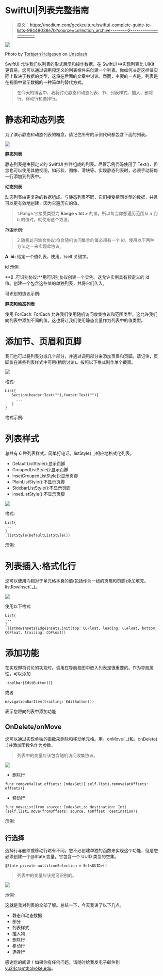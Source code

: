 # SwiftUI|列表完整指南

> 原文：<https://medium.com/geekculture/swiftui-complete-guide-to-lists-99448038e7b?source=collection_archive---------2----------------------->

![](img/a58aed4fc3e46ebc60219139204cd905.png)

Photo by [Torbjørn Helgesen](https://unsplash.com/@tobben63?utm_source=unsplash&utm_medium=referral&utm_content=creditCopyText) on [Unsplash](https://unsplash.com/s/photos/lists?utm_source=unsplash&utm_medium=referral&utm_content=creditCopyText)

SwiftUI 允许我们以列表的形式展示和操作数据。在 SwiftUI 中实现列表比 UIKit 更容易。您可以通过调用预定义的列表控件来创建一个列表。你如何决定这样做实际上取决于数据的类型，这将在后面的文章中讨论。然而，主要的一点是，列表是在视图中显示数据的一种简单的替代方式。

> 在今天的博客中，我将讨论静态和动态列表、节、列表样式、插入、删除行、移动行和选择行。

# **静态和动态列表**

为了演示静态和动态列表的概念，请记住所有的示例代码都包含下面的列表。

![](img/38e8d6c4ce421ac4f344750a92d36607.png)

**静态列表**

静态列表是由预定义的 SwiftUI 控件组成的列表。尽管示例代码使用了 Text()，但您也可以使用其他视图，如形状、图像、滑块等。实现静态列表时，必须手动将每一行添加到列表中。

**动态列表**

动态列表由更复杂的数据组成。与静态列表不同，它们接受相同类型的数据，并且可以更有效地创建，因为它遍历它的值。

> 1.Range:它接受类型为 **Range < Int >** 的值，所以每当你想遍历范围从 a 到 b 的值时，就使用这个方法。

范围示例:

> 2.随机访问集合协议:符合随机访问集合的值必须有一个 id。使用以下两种方法之一来实现此协议。

**A. id:** 给定一个值列表，使用。\self 关键字。

id 示例:

**B .可识别协议:**用可识别协议创建一个实例。这允许实例具有预定义的 id 值。创建一个包含这些值的单独列表，并将它们传入。

可识别的协议示例:

**静态和动态列表**

使用 ForEach: ForEach 允许我们使用随机访问收集协议和范围<int>类型。这允许我们向列表中添加不同的值。这也将让我们使用静态变量作为列表中的值类型。</int>

# 添加节、页眉和页脚

我们也可以将列表分成几个部分，并通过调用部分来添加页眉和页脚。请记住，页脚仅在某些列表样式中可用(稍后讨论)。按照以下格式制作单个截面。

![](img/f621d6d0fb09c0ba72f3011bcc0c4687.png)

格式:

```
List{
   Section(header:Text(""),footer:Text(""){
     ...
   }     
}
```

格式示例:

# 列表样式

总共有 6 种列表样式。简单打电话。listStyle( _)相应地格式化列表。

*   DefaultListStyle():显示页脚
*   GroupedListStyle():显示页脚
*   InsetGroupedListStyle():显示页脚
*   PlainListStyle():不显示页脚
*   SidebarListStyle():不显示页脚
*   InsetListStyle():不显示页脚

![](img/e0da4ec98dd4a791543a7ccfc51fb209.png)

格式:

```
List{
...
}
.listStyle(DefaultListStyle()) 
```

示例:

# 列表插入:格式化行

您可以使用向相对于单元格本身的值(包括作为一组的页眉和页脚)添加填充。listRowInset( _)。

![](img/eafcd461ec27c5521d78fea543f8ceed.png)

使用以下格式

```
List{
...
}
.listRowInsets(EdgeInsets.init(top: CGFloat, leading: CGFloat, bottom: CGFloat, trailing: CGFloat)) 
```

# 添加功能

在实现即将讨论的功能时，调用在导航视图中嵌入列表是很重要的。作为导航属性，可以添加

```
.toolbar{EditButton()}
```

或者

```
navigationBarItem(trailing: EditButton())
```

表示您将向列表中添加功能

## **OnDelete/onMove**

您可以通过实现单独的函数来删除和移动单元格。用。onMove( _)和。onDelete( _)并添加函数名作为参数。

> 列表中的变量应该包含随机访问收集协议。

![](img/e498fc0efdb33bbf5db0cb55bcb69548.png)

*   删除行

```
func removeVal(at offsets: IndexSet){ self.list1.remove(atOffsets: offsets)}
```

*   移动行

```
func moveList(from source: IndexSet,to destination: Int){self.list1.move(fromOffsets: source, toOffset: destination)}
```

示例:

## **行选择**

选择行与删除或移动行略有不同。您不必创建单独的函数来实现这个功能，但是您必须创建一个@State 变量，它包含一个 UUID 类型的空集。

```
@State private multilineSelection = Set<UUID>()
```

> 列表中的变量应该是可识别的。

![](img/c20751eb23877a1fd14a3f41b575843e.png)

示例:

这就是我对列表的全部了解。总结一下，今天我讲了以下几点。

*   静态和动态数据
*   部分
*   列表样式
*   插入物
*   删除行
*   移动行
*   选择行

感谢您的阅读！如果你有任何问题，请随时给我发电子邮件到 yu24c@mtholyoke.edu。